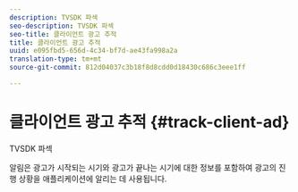```yaml
---
description: TVSDK 파섹
seo-description: TVSDK 파섹
seo-title: 클라이언트 광고 추적
title: 클라이언트 광고 추적
uuid: e095fbd5-656d-4c34-bf7d-ae43fa998a2a
translation-type: tm+mt
source-git-commit: 812d04037c3b18f8d8cdd0d18430c686c3eee1ff

---
```



# 클라이언트 광고 추적 {#track-client-ad}

TVSDK 파섹

알림은 광고가 시작되는 시기와 광고가 끝나는 시기에 대한 정보를 포함하여 광고의 진행 상황을 애플리케이션에 알리는 데 사용됩니다.
